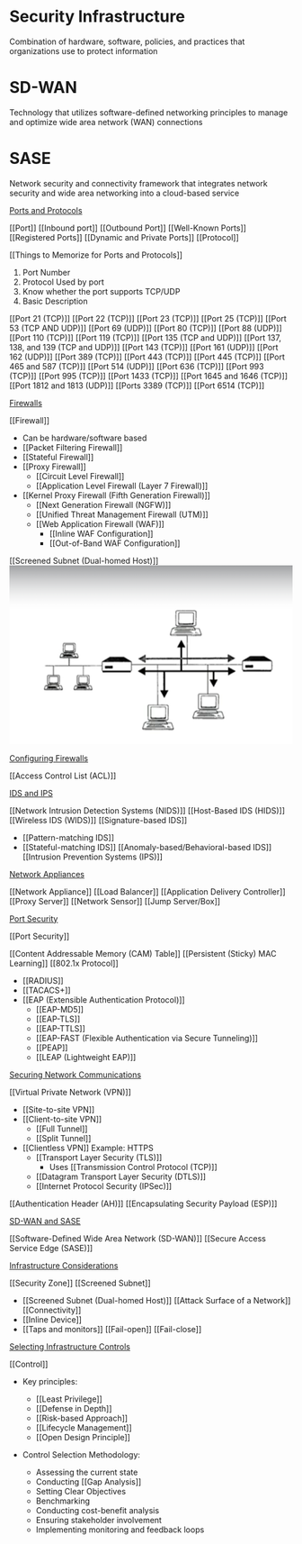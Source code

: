 # Security Infrastructure

Combination of hardware, software, policies, and practices that organizations use to protect information

# SD-WAN

Technology that utilizes software-defined networking principles to manage and optimize wide area network (WAN) connections

# SASE

Network security and connectivity framework that integrates network security and wide area networking into a cloud-based service

[Ports and Protocols](16%20Security%20Infrastructure/Ports%20and%20Protocols.md)

[[Port]]
[[Inbound port]]
[[Outbound Port]]
[[Well-Known Ports]]
[[Registered Ports]]
[[Dynamic and Private Ports]]
[[Protocol]]

[[Things to Memorize for Ports and Protocols]]

1. Port Number
2. Protocol Used by port
3. Know whether the port supports TCP/UDP
4. Basic Description

[[Port 21 (TCP)]]
[[Port 22 (TCP)]]
[[Port 23 (TCP)]]
[[Port 25 (TCP)]]
[[Port 53 (TCP AND UDP)]]
[[Port 69 (UDP)]]
[[Port 80 (TCP)]]
[[Port 88 (UDP)]]
[[Port 110 (TCP)]]
[[Port 119 (TCP)]]
[[Port 135 (TCP and UDP)]]
[[Port 137, 138, and 139 (TCP and UDP)]]
[[Port 143 (TCP)]]
[[Port 161 (UDP)]]
[[Port 162 (UDP)]]
[[Port 389 (TCP)]]
[[Port 443 (TCP)]]
[[Port 445 (TCP)]]
[[Port 465 and 587 (TCP)]]
[[Port 514 (UDP)]]
[[Port 636 (TCP)]]
[[Port 993 (TCP)]]
[[Port 995 (TCP)]]
[[Port 1433 (TCP)]]
[[Port 1645 and 1646 (TCP)]]
[[Port 1812 and 1813 (UDP)]]
[[Ports 3389 (TCP)]]
[[Port 6514 (TCP)]]

[Firewalls](16%20Security%20Infrastructure/Firewalls.md)

[[Firewall]]
- Can be hardware/software based
- [[Packet Filtering Firewall]]
- [[Stateful Firewall]]
- [[Proxy Firewall]]
  - [[Circuit Level Firewall]]
  - [[Application Level Firewall (Layer 7 Firewall)]]
- [[Kernel Proxy Firewall (Fifth Generation Firewall)]]
  - [[Next Generation Firewall (NGFW)]]
  - [[Unified Threat Management Firewall (UTM)]]
  - [[Web Application Firewall (WAF)]]
    - [[Inline WAF Configuration]] 
    - [[Out-of-Band WAF Configuration]]

[[Screened Subnet (Dual-homed Host)]]
![Screened subnet example](16%20Security%20Infrastructure/image.png)

[Configuring Firewalls](16%20Security%20Infrastructure/Configuring%20Firewalls.md)

[[Access Control List (ACL)]]

[IDS and IPS](16%20Security%20Infrastructure/IDS%20and%20IPS.md)

[[Network Intrusion Detection Systems (NIDS)]]
[[Host-Based IDS (HIDS)]]
[[Wireless IDS (WIDS)]]
[[Signature-based IDS]]
- [[Pattern-matching IDS]]
- [[Stateful-matching IDS]]
[[Anomaly-based/Behavioral-based IDS]]
[[Intrusion Prevention Systems (IPS)]]

[Network Appliances](16%20Security%20Infrastructure/Network%20Appliances.md)

[[Network Appliance]]
[[Load Balancer]]
[[Application Delivery Controller]]
[[Proxy Server]]
[[Network Sensor]]
[[Jump Server/Box]]

[Port Security](16%20Security%20Infrastructure/Port%20Security.md)

[[Port Security]]
  
[[Content Addressable Memory (CAM) Table]]
[[Persistent (Sticky) MAC Learning]]
[[802.1x Protocol]]
- [[RADIUS]]
- [[TACACS+]]
- [[EAP (Extensible Authentication Protocol)]]
  - [[EAP-MD5]]
  - [[EAP-TLS]]
  - [[EAP-TTLS]]
  - [[EAP-FAST (Flexible Authentication via Secure Tunneling)]]
  - [[PEAP]]
  - [[LEAP (Lightweight EAP)]]

[Securing Network Communications](16%20Security%20Infrastructure/Securing%20Network%20Communications.md)

[[Virtual Private Network (VPN)]]
- [[Site-to-site VPN]]
- [[Client-to-site VPN]]
  - [[Full Tunnel]]
  - [[Split Tunnel]]
- [[Clientless VPN]]
  Example: HTTPS
  - [[Transport Layer Security (TLS)]]
    - Uses [[Transmission Control Protocol (TCP)]]
  - [[Datagram Transport Layer Security (DTLS)]]
  - [[Internet Protocol Security (IPSec)]]

[[Authentication Header (AH)]]
[[Encapsulating Security Payload (ESP)]]

[SD-WAN and SASE](16%20Security%20Infrastructure/SD-WAN%20and%20SASE.md)

[[Software-Defined Wide Area Network (SD-WAN)]]
[[Secure Access Service Edge (SASE)]]

[Infrastructure Considerations](16%20Security%20Infrastructure/Infrastructure%20Considerations.md)

[[Security Zone]]
[[Screened Subnet]]
- [[Screened Subnet (Dual-homed Host)]]
[[Attack Surface of a Network]]
[[Connectivity]]
- [[Inline Device]]
- [[Taps and monitors]]
[[Fail-open]]
[[Fail-close]]

[Selecting Infrastructure Controls](16%20Security%20Infrastructure/Selecting%20Infrastructure%20Controls.md)

[[Control]]
- Key principles:
  - [[Least Privilege]]
  - [[Defense in Depth]]
  - [[Risk-based Approach]]
  - [[Lifecycle Management]]
  - [[Open Design Principle]]

- Control Selection Methodology:
  - Assessing the current state
  - Conducting [[Gap Analysis]]
  - Setting Clear Objectives
  - Benchmarking
  - Conducting cost-benefit analysis
  - Ensuring stakeholder involvement
  - Implementing monitoring and feedback loops